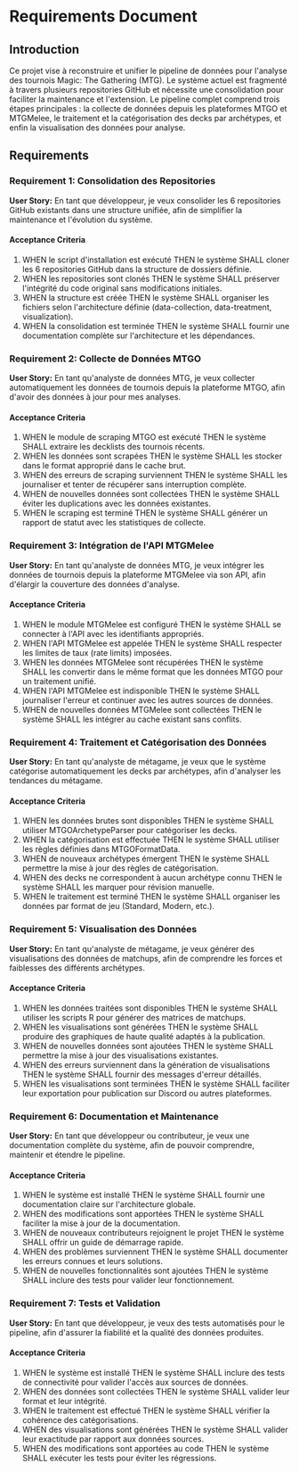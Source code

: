 # Requirements Document

## Introduction

Ce projet vise à reconstruire et unifier le pipeline de données pour l'analyse des tournois Magic: The Gathering (MTG). Le système actuel est fragmenté à travers plusieurs repositories GitHub et nécessite une consolidation pour faciliter la maintenance et l'extension. Le pipeline complet comprend trois étapes principales : la collecte de données depuis les plateformes MTGO et MTGMelee, le traitement et la catégorisation des decks par archétypes, et enfin la visualisation des données pour analyse.

## Requirements

### Requirement 1: Consolidation des Repositories

**User Story:** En tant que développeur, je veux consolider les 6 repositories GitHub existants dans une structure unifiée, afin de simplifier la maintenance et l'évolution du système.

#### Acceptance Criteria

1. WHEN le script d'installation est exécuté THEN le système SHALL cloner les 6 repositories GitHub dans la structure de dossiers définie.
2. WHEN les repositories sont clonés THEN le système SHALL préserver l'intégrité du code original sans modifications initiales.
3. WHEN la structure est créée THEN le système SHALL organiser les fichiers selon l'architecture définie (data-collection, data-treatment, visualization).
4. WHEN la consolidation est terminée THEN le système SHALL fournir une documentation complète sur l'architecture et les dépendances.

### Requirement 2: Collecte de Données MTGO

**User Story:** En tant qu'analyste de données MTG, je veux collecter automatiquement les données de tournois depuis la plateforme MTGO, afin d'avoir des données à jour pour mes analyses.

#### Acceptance Criteria

1. WHEN le module de scraping MTGO est exécuté THEN le système SHALL extraire les decklists des tournois récents.
2. WHEN les données sont scrapées THEN le système SHALL les stocker dans le format approprié dans le cache brut.
3. WHEN des erreurs de scraping surviennent THEN le système SHALL les journaliser et tenter de récupérer sans interruption complète.
4. WHEN de nouvelles données sont collectées THEN le système SHALL éviter les duplications avec les données existantes.
5. WHEN le scraping est terminé THEN le système SHALL générer un rapport de statut avec les statistiques de collecte.

### Requirement 3: Intégration de l'API MTGMelee

**User Story:** En tant qu'analyste de données MTG, je veux intégrer les données de tournois depuis la plateforme MTGMelee via son API, afin d'élargir la couverture des données d'analyse.

#### Acceptance Criteria

1. WHEN le module MTGMelee est configuré THEN le système SHALL se connecter à l'API avec les identifiants appropriés.
2. WHEN l'API MTGMelee est appelée THEN le système SHALL respecter les limites de taux (rate limits) imposées.
3. WHEN les données MTGMelee sont récupérées THEN le système SHALL les convertir dans le même format que les données MTGO pour un traitement unifié.
4. WHEN l'API MTGMelee est indisponible THEN le système SHALL journaliser l'erreur et continuer avec les autres sources de données.
5. WHEN de nouvelles données MTGMelee sont collectées THEN le système SHALL les intégrer au cache existant sans conflits.

### Requirement 4: Traitement et Catégorisation des Données

**User Story:** En tant qu'analyste de métagame, je veux que le système catégorise automatiquement les decks par archétypes, afin d'analyser les tendances du métagame.

#### Acceptance Criteria

1. WHEN les données brutes sont disponibles THEN le système SHALL utiliser MTGOArchetypeParser pour catégoriser les decks.
2. WHEN la catégorisation est effectuée THEN le système SHALL utiliser les règles définies dans MTGOFormatData.
3. WHEN de nouveaux archétypes émergent THEN le système SHALL permettre la mise à jour des règles de catégorisation.
4. WHEN des decks ne correspondent à aucun archétype connu THEN le système SHALL les marquer pour révision manuelle.
5. WHEN le traitement est terminé THEN le système SHALL organiser les données par format de jeu (Standard, Modern, etc.).

### Requirement 5: Visualisation des Données

**User Story:** En tant qu'analyste de métagame, je veux générer des visualisations des données de matchups, afin de comprendre les forces et faiblesses des différents archétypes.

#### Acceptance Criteria

1. WHEN les données traitées sont disponibles THEN le système SHALL utiliser les scripts R pour générer des matrices de matchups.
2. WHEN les visualisations sont générées THEN le système SHALL produire des graphiques de haute qualité adaptés à la publication.
3. WHEN de nouvelles données sont ajoutées THEN le système SHALL permettre la mise à jour des visualisations existantes.
4. WHEN des erreurs surviennent dans la génération de visualisations THEN le système SHALL fournir des messages d'erreur détaillés.
5. WHEN les visualisations sont terminées THEN le système SHALL faciliter leur exportation pour publication sur Discord ou autres plateformes.

### Requirement 6: Documentation et Maintenance

**User Story:** En tant que développeur ou contributeur, je veux une documentation complète du système, afin de pouvoir comprendre, maintenir et étendre le pipeline.

#### Acceptance Criteria

1. WHEN le système est installé THEN le système SHALL fournir une documentation claire sur l'architecture globale.
2. WHEN des modifications sont apportées THEN le système SHALL faciliter la mise à jour de la documentation.
3. WHEN de nouveaux contributeurs rejoignent le projet THEN le système SHALL offrir un guide de démarrage rapide.
4. WHEN des problèmes surviennent THEN le système SHALL documenter les erreurs connues et leurs solutions.
5. WHEN de nouvelles fonctionnalités sont ajoutées THEN le système SHALL inclure des tests pour valider leur fonctionnement.

### Requirement 7: Tests et Validation

**User Story:** En tant que développeur, je veux des tests automatisés pour le pipeline, afin d'assurer la fiabilité et la qualité des données produites.

#### Acceptance Criteria

1. WHEN le système est installé THEN le système SHALL inclure des tests de connectivité pour valider l'accès aux sources de données.
2. WHEN des données sont collectées THEN le système SHALL valider leur format et leur intégrité.
3. WHEN le traitement est effectué THEN le système SHALL vérifier la cohérence des catégorisations.
4. WHEN des visualisations sont générées THEN le système SHALL valider leur exactitude par rapport aux données sources.
5. WHEN des modifications sont apportées au code THEN le système SHALL exécuter les tests pour éviter les régressions.